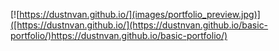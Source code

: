 [![https://dustnvan.github.io/](images/portfolio_preview.jpg)]([https://dustnvan.github.io/](https://dustnvan.github.io/basic-portfolio/)https://dustnvan.github.io/basic-portfolio/)
